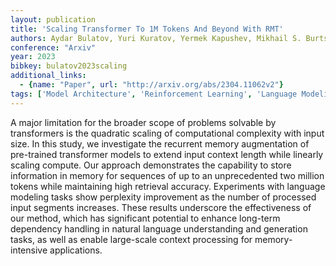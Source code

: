 ```yaml
---
layout: publication
title: 'Scaling Transformer To 1M Tokens And Beyond With RMT'
authors: Aydar Bulatov, Yuri Kuratov, Yermek Kapushev, Mikhail S. Burtsev
conference: "Arxiv"
year: 2023
bibkey: bulatov2023scaling
additional_links:
  - {name: "Paper", url: "http://arxiv.org/abs/2304.11062v2"}
tags: ['Model Architecture', 'Reinforcement Learning', 'Language Modeling', 'Pretraining Methods', 'Transformer', 'Applications']
---
```

A major limitation for the broader scope of problems solvable by transformers
is the quadratic scaling of computational complexity with input size. In this
study, we investigate the recurrent memory augmentation of pre-trained
transformer models to extend input context length while linearly scaling
compute. Our approach demonstrates the capability to store information in
memory for sequences of up to an unprecedented two million tokens while
maintaining high retrieval accuracy. Experiments with language modeling tasks
show perplexity improvement as the number of processed input segments
increases. These results underscore the effectiveness of our method, which has
significant potential to enhance long-term dependency handling in natural
language understanding and generation tasks, as well as enable large-scale
context processing for memory-intensive applications.
